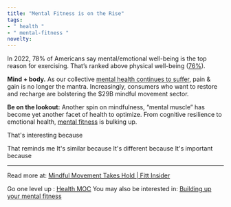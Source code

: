```yaml
---
title: "Mental Fitness is on the Rise"
tags:
- " health "
- " mental-fitness "
novelty:
---
```


In 2022, 78% of Americans say mental/emotional well-being is the top reason for exercising. That’s ranked above physical well-being ([76%](https://www.prnewswire.com/news-releases/in-person-gyms-to-make-a-comeback-as-only-15-of-us-exercisers-feel-digital-platforms-have-eliminated-the-need-for-gyms-301508218.html)).

**Mind + body.** As our collective [mental health continues to suffer](https://insider.fitt.co/issue-no-139-mental-healthcare-goes-digital/), pain & gain is no longer the mantra. Increasingly, consumers who want to restore and recharge are bolstering the $29B mindful movement sector.

**Be on the lookout:** Another spin on mindfulness, “mental muscle” has become yet another facet of health to optimize. From cognitive resilience to emotional health, [mental fitness](https://insider.fitt.co/issue-no-160-the-mental-health-gym/) is bulking up.

That's interesting because

That reminds me
It's similar because
It's different because
It's important because

----

Read more at: [Mindful Movement Takes Hold | Fitt Insider](https://insider.fitt.co/mindful-movement-takes-hold/)

Go one level up : [Health MOC](Maps/Health%20MOC.md)
You may also be interested in: [Building up your mental fitness](Notes/Building%20up%20your%20mental%20fitness.md)

